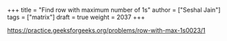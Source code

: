 +++
title = "Find row with maximum number of 1s"
author = ["Seshal Jain"]
tags = ["matrix"]
draft = true
weight = 2037
+++

<https://practice.geeksforgeeks.org/problems/row-with-max-1s0023/1>
